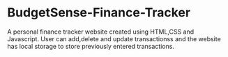 # BudgetSense-Finance-Tracker
A personal finance tracker website created using HTML,CSS and Javascript.
User can add,delete and update transactionss and the website has local storage to store previously entered transactions.
